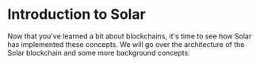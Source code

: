 # Introduction to Solar

Now that you've learned a bit about blockchains, it's time to see how Solar has implemented these concepts. We will go over the architecture of the Solar blockchain and some more background concepts.
